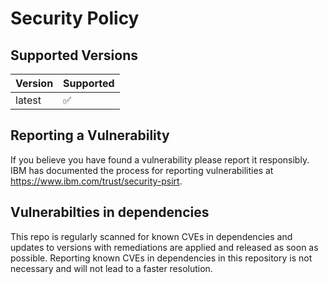 # Security Policy

## Supported Versions

| Version | Supported          |
| ------- | ------------------ |
| latest  | :white_check_mark: |

## Reporting a Vulnerability

If you believe you have found a vulnerability please report it responsibly. IBM has documented the process for reporting vulnerabilities at https://www.ibm.com/trust/security-psirt.

## Vulnerabilties in dependencies

This repo is regularly scanned for known CVEs in dependencies and updates to versions with remediations are applied and released as soon as possible.
Reporting known CVEs in dependencies in this repository is not necessary and will not lead to a faster resolution.
